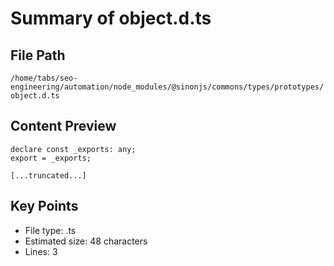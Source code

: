 # Summary of object.d.ts
  
## File Path
`/home/tabs/seo-engineering/automation/node_modules/@sinonjs/commons/types/prototypes/object.d.ts`

## Content Preview
```
declare const _exports: any;
export = _exports;

[...truncated...]
```

## Key Points
- File type: .ts
- Estimated size: 48 characters
- Lines: 3
